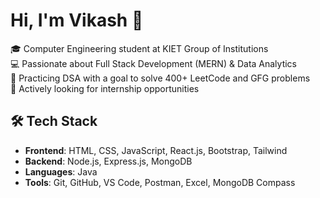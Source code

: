 # Hi, I'm Vikash 👋

🎓 Computer Engineering student at KIET Group of Institutions  
💻 Passionate about Full Stack Development (MERN) & Data Analytics   
🧠 Practicing DSA with a goal to solve 400+ LeetCode and GFG problems    
🚀 Actively looking for internship opportunities  

## 🛠️ Tech Stack
- **Frontend**: HTML, CSS, JavaScript, React.js, Bootstrap, Tailwind
- **Backend**: Node.js, Express.js, MongoDB
- **Languages**: Java
- **Tools**: Git, GitHub, VS Code, Postman, Excel, MongoDB Compass

<!---
swarnkarvikash/swarnkarvikash is a ✨ special ✨ repository because its `README.md` (this file) appears on your GitHub profile.
You can click the Preview link to take a look at your changes.
--->
